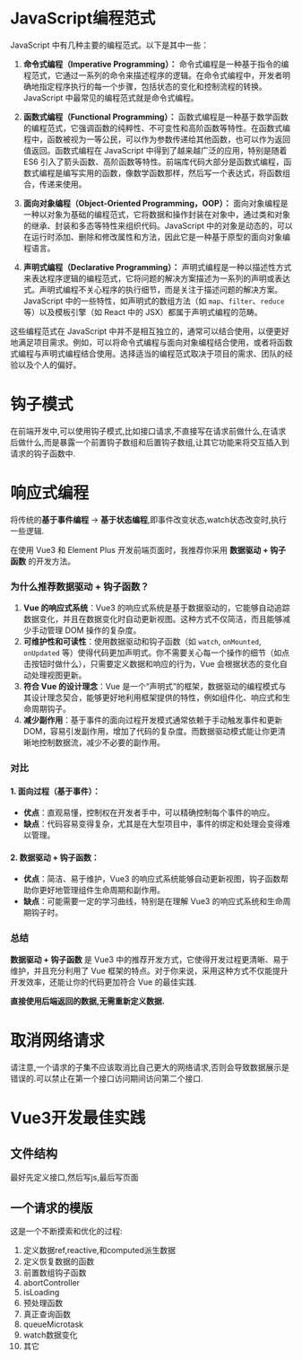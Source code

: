 # JavaScript编程范式

JavaScript 中有几种主要的编程范式。以下是其中一些：

1. **命令式编程（Imperative Programming）：** 命令式编程是一种基于指令的编程范式，它通过一系列的命令来描述程序的逻辑。在命令式编程中，开发者明确地指定程序执行的每一个步骤，包括状态的变化和控制流程的转换。JavaScript 中最常见的编程范式就是命令式编程。

2. **函数式编程（Functional Programming）：** 函数式编程是一种基于数学函数的编程范式，它强调函数的纯粹性、不可变性和高阶函数等特性。在函数式编程中，函数被视为一等公民，可以作为参数传递给其他函数，也可以作为返回值返回。函数式编程在 JavaScript 中得到了越来越广泛的应用，特别是随着 ES6 引入了箭头函数、高阶函数等特性。前端库代码大部分是函数式编程，函数式编程是编写实用的函数，像数学函数那样，然后写一个表达式，将函数组合，传递来使用。

3. **面向对象编程（Object-Oriented Programming，OOP）：** 面向对象编程是一种以对象为基础的编程范式，它将数据和操作封装在对象中，通过类和对象的继承、封装和多态等特性来组织代码。JavaScript 中的对象是动态的，可以在运行时添加、删除和修改属性和方法，因此它是一种基于原型的面向对象编程语言。

4. **声明式编程（Declarative Programming）：** 声明式编程是一种以描述性方式来表达程序逻辑的编程范式，它将问题的解决方案描述为一系列的声明或表达式。声明式编程不关心程序的执行细节，而是关注于描述问题的解决方案。JavaScript 中的一些特性，如声明式的数组方法（如 `map`、`filter`、`reduce` 等）以及模板引擎（如 React 中的 JSX）都属于声明式编程的范畴。

这些编程范式在 JavaScript 中并不是相互独立的，通常可以结合使用，以便更好地满足项目需求。例如，可以将命令式编程与面向对象编程结合使用，或者将函数式编程与声明式编程结合使用。选择适当的编程范式取决于项目的需求、团队的经验以及个人的偏好。

# 钩子模式

在前端开发中,可以使用钩子模式,比如接口请求,不直接写在请求前做什么,在请求后做什么,而是暴露一个前置钩子数组和后置钩子数组,让其它功能来将交互插入到请求的钩子函数中.

# 响应式编程

将传统的**基于事件编程** -> **基于状态编程**,即事件改变状态,watch状态改变时,执行一些逻辑.



在使用 Vue3 和 Element Plus 开发前端页面时，我推荐你采用 **数据驱动 + 钩子函数** 的开发方法。

### 为什么推荐数据驱动 + 钩子函数？

1. **Vue 的响应式系统**：Vue3 的响应式系统是基于数据驱动的，它能够自动追踪数据变化，并且在数据变化时自动更新视图。这种方式不仅简洁，而且能够减少手动管理 DOM 操作的复杂度。
2. **可维护性和可读性**：使用数据驱动和钩子函数（如 `watch`, `onMounted`, `onUpdated` 等）使得代码更加声明式。你不需要关心每一个操作的细节（如点击按钮时做什么），只需要定义数据和响应的行为，Vue 会根据状态的变化自动处理视图更新。
3. **符合 Vue 的设计理念**：Vue 是一个“声明式”的框架，数据驱动的编程模式与其设计理念契合，能够更好地利用框架提供的特性，例如组件化、响应式和生命周期钩子。
4. **减少副作用**：基于事件的面向过程开发模式通常依赖于手动触发事件和更新 DOM，容易引发副作用，增加了代码的复杂度。而数据驱动模式能让你更清晰地控制数据流，减少不必要的副作用。

### 对比

#### 1. 面向过程（基于事件）：

- **优点**：直观易懂，控制权在开发者手中，可以精确控制每个事件的响应。
- **缺点**：代码容易变得复杂，尤其是在大型项目中，事件的绑定和处理会变得难以管理。

#### 2. 数据驱动 + 钩子函数：

- **优点**：简洁、易于维护，Vue3 的响应式系统能够自动更新视图，钩子函数帮助你更好地管理组件生命周期和副作用。
- **缺点**：可能需要一定的学习曲线，特别是在理解 Vue3 的响应式系统和生命周期钩子时。

### 总结

**数据驱动 + 钩子函数** 是 Vue3 中的推荐开发方式，它使得开发过程更清晰、易于维护，并且充分利用了 Vue 框架的特点。对于你来说，采用这种方式不仅能提升开发效率，还能让你的代码更加符合 Vue 的最佳实践.

**直接使用后端返回的数据,无需重新定义数据.**





# 取消网络请求

请注意,一个请求的子集不应该取消比自己更大的网络请求,否则会导致数据展示是错误的.可以禁止在第一个接口访问期间访问第二个接口.



# Vue3开发最佳实践

## 文件结构

最好先定义接口,然后写js,最后写页面

## 一个请求的模版

这是一个不断摸索和优化的过程:

1. 定义数据ref,reactive,和computed派生数据
2. 定义恢复数据的函数
3. 前置数组钩子函数
4. abortController
5. isLoading
6. 预处理函数
7. 真正查询函数
8. queueMicrotask
9. watch数据变化
10. 其它





































